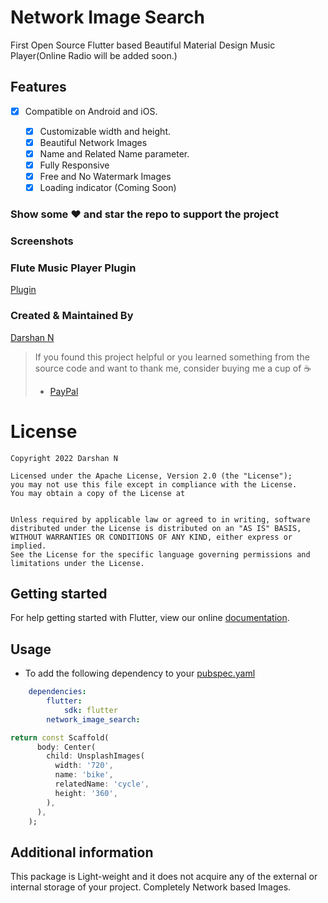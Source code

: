 <!-- 
This README describes the package. If you publish this package to pub.dev,
this README's contents appear on the landing page for your package.

For information about how to write a good package README, see the guide for
[writing package pages](https://dart.dev/guides/libraries/writing-package-pages). 

For general information about developing packages, see the Dart guide for
[creating packages](https://dart.dev/guides/libraries/create-library-packages)
and the Flutter guide for
[developing packages and plugins](https://flutter.dev/developing-packages). 
-->
# Network Image Search

First Open Source Flutter based Beautiful Material Design Music Player(Online Radio will be added soon.)


## Features

* [x] Compatible on Android and iOS.

  * [x] Customizable width and height.
  * [x] Beautiful Network Images
  * [x] Name and Related Name parameter.
  * [x] Fully Responsive
  * [x] Free and No Watermark Images
  * [x] Loading indicator (Coming Soon)

### Show some :heart: and star the repo to support the project


### Screenshots
<!-- 
<img src="flutey.gif" height="300em" /> <img src="flute1.png" height="300em" /> <img src="flute2.png" height="300em" /> <img src="flute3.png" height="300em" /> <img src="flute4.png" height="300em" /><img src="flute5.png" height="300em" />
 -->


### Flute Music Player Plugin

[Plugin](https://github.com/iampawan/Flute-Music-Player)


### Created & Maintained By

[Darshan N](https://github.com/darshn-n) 

> If you found this project helpful or you learned something from the source code and want to thank me, consider buying me a cup of :coffee:
>
> * [PayPal](https://www.paypal.me/imthepk/)

# License

    Copyright 2022 Darshan N

    Licensed under the Apache License, Version 2.0 (the "License");
    you may not use this file except in compliance with the License.
    You may obtain a copy of the License at


    Unless required by applicable law or agreed to in writing, software
    distributed under the License is distributed on an "AS IS" BASIS,
    WITHOUT WARRANTIES OR CONDITIONS OF ANY KIND, either express or implied.
    See the License for the specific language governing permissions and
    limitations under the License.

## Getting started


For help getting started with Flutter, view our online
[documentation](http://flutter.io/).

## Usage

* To add the following dependency to your [pubspec.yaml](https://github.com/darshn-n/Network-Image-Search)

```yaml
    dependencies:
        flutter:
            sdk: flutter
        network_image_search:
```

```dart
return const Scaffold(
      body: Center(
        child: UnsplashImages(
          width: '720',
          name: 'bike',
          relatedName: 'cycle',
          height: '360',
        ),
      ),
    );
```

## Additional information

This package is Light-weight and it does not acquire any of the external or internal storage of your project. Completely Network based Images. 